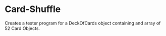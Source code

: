 # Card-Shuffle
Creates a tester program for a DeckOfCards object containing and array of 52 Card Objects.
